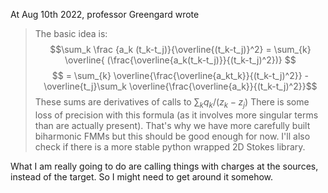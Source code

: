 At Aug 10th 2022, professor Greengard wrote

> The basic idea is:
> $$\sum_k \frac {a_k (t_k-t_j)}{\overline{(t_k-t_j)}^2} 
    = \sum_{k} \overline{ (\frac{\overline{a_k(t_k-t_j)}}{(t_k-t_j)^2})} $$
> $$ = \sum_{k} \overline{\frac{\overline{a_kt_k}}{(t_k-t_j)^2}} 
     - \overline{t_j}\sum_k \overline{\frac{\overline{a_k}}{(t_k-t_j)^2}}$$
> These sums are derivatives of calls to $\sum_{k} q_k/(z_k-z_j)$ 
> There is some loss of precision with this formula (as it involves more singular terms than are actually present).
> That's why we have more carefully built biharmonic FMMs but this should be good enough for now.
> I'll also check if there is a more stable python wrapped 2D Stokes library.


What I am really going to do are calling things with charges at the sources, instead of the target. So I might need to get around it somehow. 
